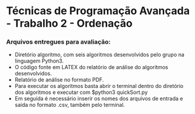 # Técnicas de Programação Avançada - Trabalho 2 - Ordenação

### Arquivos entregues para avaliação:

- Diretório algoritmo, com seis algoritmos desenvolvidos pelo grupo na linguagem Python3.
- O código fonte em LATEX do relatório de análise do algoritmos desenvolvidos.
- Relatório de análise no formato PDF.
- Para executar os algoritmos basta abrir o terminal dentro do diretório dos algoritmos e executar com $python3 quickSort.py
- Em seguida é necessário inserir os nomes dos arquivos de entrada e saida no formato .csv, também pelo terminal.
